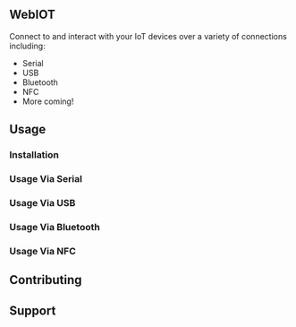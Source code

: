 ## WebIOT
Connect to and interact with your IoT devices over a variety of connections including:
- Serial
- USB
- Bluetooth
- NFC
- More coming!

## Usage
### Installation

### Usage Via Serial

### Usage Via USB

### Usage Via Bluetooth

### Usage Via NFC

## Contributing

## Support
